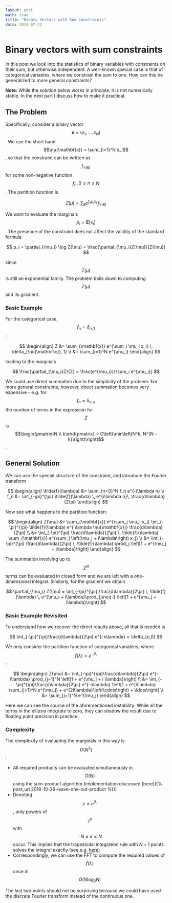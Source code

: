 ```yaml
---
layout: post
math: true
title: "Binary Vectors with Sum Constraints"
date: 2019-07-22
---
```



# Binary vectors with sum constraints

In this post we look into the statistics of binary variables with constraints on their sum, but otherwise independent. A well-known special case is that of categorical variables, where we constrain the sum to one. How can this be generalized to more general constraints?

__Note:__ While the solution below works in principle, it is not numerically stable. In the next part I discuss how to make it practical.

## The Problem

Specifically, consider a binary vector $$\mathbf{x} = (x_1, \ldots, x_N)$$. We use the short hand $$\nu(\mathbf{x}) = \sum_{i=1}^N x_i$$, so that the constraint can be written as $$f_{\nu(\mathbf{x})}$$ for some non-negative function $$f_n, 0 \leq n \leq N$$. The partition function is

$$
Z(\mu) = \sum_{\mathbf{x}} e^{\sum_i \mu_i x_i} \, f_{\nu(\mathbf{x})}
$$

We want to evaluate the marginals $$p_i = \mathbf{E}[x_i]$$. The presence of the constraint does not affect the validity of the standard formula

$$
p_i = \partial_{\mu_i} \log Z(\mu) = \frac{\partial_{\mu_i}Z(\mu)}{Z(\mu)}
$$

since $$Z(\mu)$$ is still an exponential family. The problem boils down to computing $$Z(\mu)$$ and its gradient.

### Basic Example

For the categorical case, $$f_n = \delta_{n, 1}$$:

$$
\begin{align}
Z   &= \sum_{\mathbf{x}} e^{\sum_i \mu_i x_i} \, \delta_{\nu(\mathbf{x}), 1} \\
    &= \sum_{i=1}^N e^{\mu_i}
\end{align}
$$

leading to the marginals

$$
\frac{\partial_{\mu_i}Z}{Z} = \frac{e^{\mu_i}}{\sum_i e^{\mu_i}}
$$

We could use direct summation due to the simplicity of the problem. For more general constraints, however, direct summation becomes very expensive - e.g. for $$f_n = \delta_{n, k}$$ the number of terms in the expression for $$Z$$ is $$\begin{pmatrix}N \\ k\end{pmatrix} = O\left(\min\left(N^k, N^{N - k}\right)\right)$$.

## General Solution

We can use the special structure of the constraint, and introduce the Fourier transform

$$
\begin{align}
\tilde{f}(\lambda) &= \sum_{n=0}^N f_n e^{-i\lambda n} \\
f_n &= \int_{-\pi}^{\pi} \tilde{f}(\lambda) \, e^{i\lambda n}\, \frac{d\lambda}{2\pi}
\end{align}
$$

Now see what happens to the partition function:

$$
\begin{align}
Z(\mu)
    &= \sum_{\mathbf{x}} e^{\sum_j \mu_j x_j}
       \int_{-\pi}^{\pi} \tilde{f}(\lambda) e^{i\lambda \nu(\mathbf{x})} \frac{d\lambda}{2\pi} \\
    &= \int_{-\pi}^{\pi} \frac{d\lambda}{2\pi} \, \tilde{f}(\lambda)
       \sum_{\mathbf{x}} e^{\sum_j \left(\mu_j + i\lambda\right) x_j} \\
    &= \int_{-\pi}^{\pi} \frac{d\lambda}{2\pi} \, \tilde{f}(\lambda) \prod_j \left[1 + e^{\mu_j + i\lambda}\right]
\end{align}
$$

The summation involving up to $$2^N$$ terms can be evaluated in closed form and we are left with a one-dimensional integral. Similarly, for the gradient we obtain

$$
\partial_{\mu_i} Z(\mu) = \int_{-\pi}^{\pi} \frac{d\lambda}{2\pi} \, \tilde{f}(\lambda) \, e^{\mu_i + i\lambda}\prod_{j\neq i} \left[1 + e^{\mu_j + i\lambda}\right]
$$

### Basic Example Revisited

To understand how we recover the direct results above, all that is needed is

$$
\int_{-\pi}^{\pi}\frac{d\lambda}{2\pi} e^{i n\lambda} = \delta_{n,0}
$$

We only consider the partition function of categorical variables, where $$\tilde{f}(\lambda) = e^{-i\lambda}$$:

$$
\begin{align}
Z(\mu)
    &= \int_{-\pi}^{\pi}\frac{d\lambda}{2\pi} e^{-i\lambda}
       \prod_{j=1}^N \left[1 + e^{\mu_j + i \lambda}\right] \\
    &= \int_{-\pi}^{\pi}\frac{d\lambda}{2\pi} e^{-i\lambda}
       \left[1 + e^{i\lambda} \sum_{j=1}^N e^{\mu_j} + e^{2i\lambda}\left(\cdots\right) + \ldots\right] \\
    &= \sum_{j=1}^N e^{\mu_j}
\end{align}
$$

Here we can see the source of the aforementioned instability: While all the terms in the ellipsis integrate to zero, they can shadow the result due to floating point precision in practice.

### Complexity

The complexity of evaluating the marginals in this way is $$O(N^2)$$:

 * All required products can be evaluated simultaneously in $$O(N)$$ using the sum-product algorithm (implementation discussed [here]({% post_url 2018-10-29-leave-one-out-product %}))
 * Denoting $$z = e^{i\lambda}$$, only powers of $$z^k$$ with $$-N \leq k \leq N$$ occur. This implies that the trapezoidal integration rule with $N + 1$ points solves the integral exactly (see e.g. [here](https://epubs.siam.org/doi/pdf/10.1137/130932132))
 * Correspondingly, we can use the FFT to compute the required values of $$\tilde{f}(\lambda)$$ once in $$O(N\log_2 N)$$

The last two points should not be surprising because we could have used the discrete Fourier transform instead of the continuous one.
